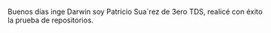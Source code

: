 Buenos días inge Darwin soy Patricio Sua´rez de 3ero TDS, realicé con éxito la prueba de repositorios.
